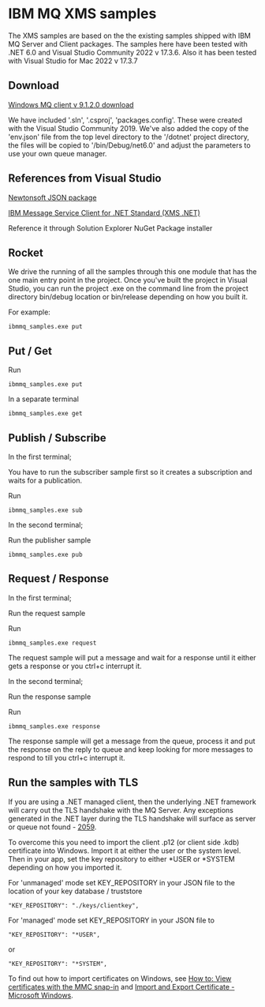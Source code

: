 # IBM MQ XMS samples
The XMS samples are based on the the existing samples shipped with IBM MQ Server and Client packages. The samples here have been tested with .NET 6.0 and Visual Studio Community 2022 v 17.3.6. Also it has been tested with Visual Studio for Mac 2022 v 17.3.7

## Download

[Windows MQ client v 9.1.2.0 download](https://www-945.ibm.com/support/fixcentral/swg/selectFixes?parent=ibm~WebSphere&product=ibm/WebSphere/WebSphere+MQ&release=9.1.2&platform=Windows+64-bit,+x86&function=fixId&fixids=9.1.2.0-IBM-MQC-Win64+&useReleaseAsTarget=true&includeSupersedes=0)

We have included '.sln', '.csproj', 'packages.config'. These were created with the Visual Studio Community 2019. We've also added the copy of the 'env.json' file from the top level directory to the '/dotnet' project directory, the files will be copied to '/bin/Debug/net6.0' and adjust the parameters to use your own queue manager.

## References from Visual Studio

[Newtonsoft JSON package](https://www.nuget.org/packages/Newtonsoft.Json/)

[IBM Message Service Client for .NET Standard (XMS .NET)](https://www.nuget.org/packages/IBMXMSDotnetClient/)

Reference it through Solution Explorer NuGet Package installer

## Rocket

We drive the running of all the samples through this one module that has the one main entry point in the project. Once you've built the project in Visual Studio, you can run the project .exe on the command line from the project directory bin/debug location or bin/release depending on how you built it.

For example:

`ibmmq_samples.exe put`

## Put / Get

Run

`ibmmq_samples.exe put`

In a separate terminal

`ibmmq_samples.exe get`


## Publish / Subscribe

In the first terminal;

You have to run the subscriber sample first so it creates a subscription and waits for a publication.

Run

`ibmmq_samples.exe sub`

In the second terminal;

Run the publisher sample

`ibmmq_samples.exe pub`


## Request / Response

In the first terminal;

Run the request sample

Run

`ibmmq_samples.exe request`

The request sample will put a message and wait for a response until it either gets a response or you ctrl+c interrupt it.

In the second terminal;

Run the response sample

Run

`ibmmq_samples.exe response`

The response sample will get a message from the queue, process it and put the response on the reply to queue and keep looking for more messages to respond to till you ctrl+c interrupt it.




## Run the samples with TLS

If you are using a .NET managed client, then the underlying .NET framework will carry out the TLS handshake with the MQ Server. Any exceptions generated in the .NET layer during the TLS handshake will surface as server or queue not found - [2059](https://www.ibm.com/support/knowledgecenter/en/SSFKSJ_9.1.0/com.ibm.mq.tro.doc/q041290_.htm).

To overcome this you need to import the client .p12 (or client side .kdb) certificate into Windows. Import it at either the user or the system level. Then in your app, set the key repository to either *USER or *SYSTEM depending on how you imported it.

For 'unmanaged' mode set KEY_REPOSITORY in your JSON file to the location of your key database / truststore

`"KEY_REPOSITORY": "./keys/clientkey",`

For 'managed' mode set KEY_REPOSITORY in your JSON file to

`"KEY_REPOSITORY": "*USER",`

or

`"KEY_REPOSITORY": "*SYSTEM",`

To find out how to import certificates on Windows, see [How to: View certificates with the MMC snap-in](https://docs.microsoft.com/en-us/dotnet/framework/wcf/feature-details/how-to-view-certificates-with-the-mmc-snap-in)
and
[Import and Export Certificate - Microsoft Windows](https://support.globalsign.com/customer/portal/articles/1217281-import-and-export-certificate---microsoft-windows).
